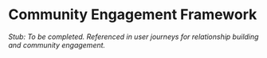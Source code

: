 # Community Engagement Framework

_Stub: To be completed. Referenced in user journeys for relationship building and community engagement._
